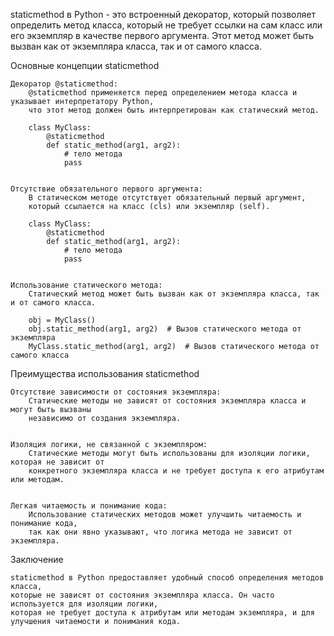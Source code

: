 
staticmethod в Python - это встроенный декоратор, который позволяет определить метод класса,
который не требует ссылки на сам класс или его экземпляр в качестве первого аргумента.
Этот метод может быть вызван как от экземпляра класса, так и от самого класса.


Основные концепции staticmethod

    Декоратор @staticmethod:
        @staticmethod применяется перед определением метода класса и указывает интерпретатору Python,
        что этот метод должен быть интерпретирован как статический метод.

        class MyClass:
            @staticmethod
            def static_method(arg1, arg2):
                # тело метода
                pass


    Отсутствие обязательного первого аргумента:
        В статическом методе отсутствует обязательный первый аргумент,
        который ссылается на класс (cls) или экземпляр (self).

        class MyClass:
            @staticmethod
            def static_method(arg1, arg2):
                # тело метода
                pass


    Использование статического метода:
        Статический метод может быть вызван как от экземпляра класса, так и от самого класса.

        obj = MyClass()
        obj.static_method(arg1, arg2)  # Вызов статического метода от экземпляра
        MyClass.static_method(arg1, arg2)  # Вызов статического метода от самого класса



Преимущества использования staticmethod

    Отсутствие зависимости от состояния экземпляра:
        Статические методы не зависят от состояния экземпляра класса и могут быть вызваны
        независимо от создания экземпляра.


    Изоляция логики, не связанной с экземпляром:
        Статические методы могут быть использованы для изоляции логики, которая не зависит от
        конкретного экземпляра класса и не требует доступа к его атрибутам или методам.


    Легкая читаемость и понимание кода:
        Использование статических методов может улучшить читаемость и понимание кода,
        так как они явно указывают, что логика метода не зависит от экземпляра.



Заключение

    staticmethod в Python предоставляет удобный способ определения методов класса,
    которые не зависят от состояния экземпляра класса. Он часто используется для изоляции логики,
    которая не требует доступа к атрибутам или методам экземпляра, и для улучшения читаемости и понимания кода.

